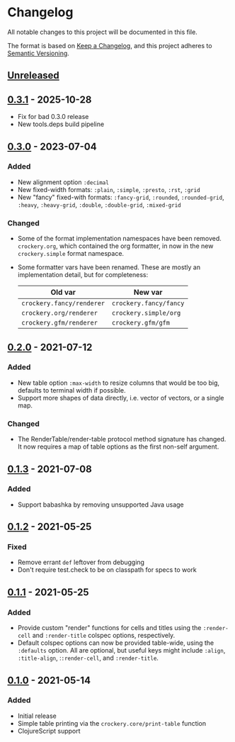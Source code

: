# Changelog
All notable changes to this project will be documented in this file.

The format is based on [Keep a Changelog](https://keepachangelog.com/en/1.0.0/),
and this project adheres to [Semantic Versioning](https://semver.org/spec/v2.0.0.html).

## [Unreleased]

## [0.3.1] - 2025-10-28

- Fix for bad 0.3.0 release
- New tools.deps build pipeline

## [0.3.0] - 2023-07-04
### Added
- New alignment option `:decimal`
- New fixed-width formats: `:plain`, `:simple`, `:presto`, `:rst`, `:grid`
- New "fancy" fixed-with formats: `:fancy-grid`, `:rounded`,
  `:rounded-grid`, `:heavy`, `:heavy-grid`, `:double`, `:double-grid`,
  `:mixed-grid`

### Changed
- Some of the format implementation namespaces have been removed.
  `crockery.org`, which contained the org formatter, in now in the new
  `crockery.simple` format namespace.
- Some formatter vars have been renamed. These are mostly an
  implementation detail, but for completeness:

  | Old var                   | New var                |
  |---------------------------|------------------------|
  | `crockery.fancy/renderer` | `crockery.fancy/fancy` |
  | `crockery.org/renderer`   | `crockery.simple/org`  |
  | `crockery.gfm/renderer`   | `crockery.gfm/gfm`     |

## [0.2.0] - 2021-07-12
### Added
- New table option `:max-width` to resize columns that would be too
  big, defaults to terminal width if possible.
- Support more shapes of data directly, i.e. vector of vectors, or a
  single map.

### Changed
- The RenderTable/render-table protocol method signature has changed.
  It now requires a map of table options as the first non-self
  argument.

## [0.1.3] - 2021-07-08
### Added
- Support babashka by removing unsupported Java usage

## [0.1.2] - 2021-05-25
### Fixed
- Remove errant `def` leftover from debugging
- Don't require test.check to be on classpath for specs to work

## [0.1.1] - 2021-05-25
### Added
- Provide custom "render" functions for cells and titles using the
  `:render-cell` and `:render-title` colspec options, respectively.
- Default colspec options can now be provided table-wide, using the
  `:defaults` option. All are optional, but useful keys might include
  `:align`, `:title-align`, :`:render-cell`, and `:render-title`.

## [0.1.0] - 2021-05-14
### Added
- Initial release
- Simple table printing via the `crockery.core/print-table` function
- ClojureScript support

[Unreleased]: https://github.com/jgdavey/crockery/compare/v0.3.1...HEAD
[0.3.1]: https://github.com/jgdavey/crockery/compare/v0.3.0...v0.3.1
[0.3.0]: https://github.com/jgdavey/crockery/compare/v0.2.0...v0.3.0
[0.2.0]: https://github.com/jgdavey/crockery/compare/v0.1.3...v0.2.0
[0.1.3]: https://github.com/jgdavey/crockery/compare/v0.1.2...v0.1.3
[0.1.2]: https://github.com/jgdavey/crockery/compare/v0.1.1...v0.1.2
[0.1.1]: https://github.com/jgdavey/crockery/compare/v0.1.0...v0.1.1
[0.1.0]: https://github.com/jgdavey/crockery/compare/...v0.1.0
